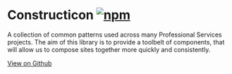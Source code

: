 # Constructicon [![npm](https://img.shields.io/npm/v/constructicon.svg?style=flat-square)](https://www.npmjs.com/package/constructicon)

A collection of common patterns used across many Professional Services projects. The aim of this library is to provide a toolbelt of components, that will allow us to compose sites together more quickly and consistently.

[View on Github](https://github.com/everydayhero/constructicon)
